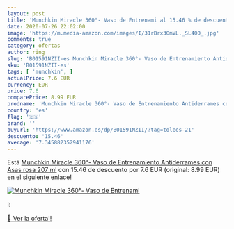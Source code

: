 ```yaml
---
layout: post
title: 'Munchkin Miracle 360°- Vaso de Entrenami al 15.46 % de descuento'
date: 2020-07-26 22:02:00
image: 'https://m.media-amazon.com/images/I/31rBrx3OmVL._SL400_.jpg'
comments: true
category: ofertas
author: ring
slug: 'B01591NZII-es Munchkin Miracle 360°- Vaso de Entrenamiento Antiderrames...'
sku: 'B01591NZII-es'
tags: [ 'munchkin', ]
actualPrice: 7.6 EUR
currency: EUR
price: 7.6
comparePrice: 8.99 EUR
prodname: 'Munchkin Miracle 360°- Vaso de Entrenamiento Antiderrames con Asas  rosa  207 ml'
country: 'es'
flag: '🇪🇸'
brand: ''
buyurl: 'https://www.amazon.es/dp/B01591NZII/?tag=tolees-21'
descuento: '15.46'
average: '7.345882352941176'
---
```


Está [Munchkin Miracle 360°- Vaso de Entrenamiento Antiderrames con Asas  rosa  207 ml](https://www.amazon.es/dp/B01591NZII/?tag=tolees-21) con 15.46 de descuento por 7.6 EUR (original: 8.99 EUR) en el siguiente enlace!

[![Munchkin Miracle 360°- Vaso de Entrenami](https://m.media-amazon.com/images/I/31rBrx3OmVL._SL400_.jpg)](https://www.amazon.es/dp/B01591NZII/?tag=tolees-21)

ℹ️:


[🛒 Ver la oferta!!](https://www.amazon.es/dp/B01591NZII/?tag=tolees-21)
